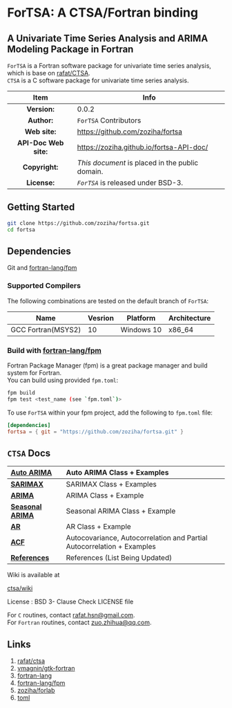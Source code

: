 # ForTSA: A CTSA/Fortran binding

## A Univariate Time Series Analysis and ARIMA Modeling Package in Fortran

`ForTSA` is a Fortran software package for univariate time series analysis, which is base on [rafat/CTSA](https://github.com/rafat/ctsa).  
`CTSA` is a C software package for univariate time series analysis. 

| Item | Info |  
|:-:|---|
| **Version:** | 0.0.2 |
| **Author:** | `ForTSA` Contributors |
| **Web site:** | https://github.com/zoziha/fortsa |
| **API-Doc Web site:** | https://zoziha.github.io/fortsa-API-doc/ |
| **Copyright:** | _This document_ is placed in the public domain. |
| **License:** | _`ForTSA`_ is released under BSD-3. |

## Getting Started
```bash
git clone https://github.com/zoziha/fortsa.git
cd fortsa
```
## Dependencies

Git and [fortran-lang/fpm](https://github.com/fortran-lang/fpm)

### Supported Compilers
The following combinations are tested on the default branch of `ForTSA`:  

|Name|Vesrion|Platform|Architecture|  
|---|---|---|---|  
|GCC Fortran(MSYS2)|10|Windows 10|x86_64|

### Build with [fortran-lang/fpm](https://github.com/fortran-lang/fpm)
Fortran Package Manager (fpm) is a great package manager and build system for Fortran.  
You can build using provided `fpm.toml`:
```bash
fpm build
fpm test <test_name (see `fpm.toml`)>
```
To use `ForTSA` within your fpm project, add the following to `fpm.toml` file:
```toml
[dependencies]
fortsa = { git = "https://github.com/zoziha/fortsa.git" }
```
## `CTSA` Docs

|**[Auto ARIMA](https://github.com/rafat/ctsa/wiki/AUTO-ARIMA)**| Auto ARIMA Class + Examples        |
|:-----------------------------------------------------|:----------------------------------|
|**[SARIMAX](https://github.com/rafat/ctsa/wiki/SARIMAX/)**| SARIMAX Class + Examples             |
|**[ARIMA](https://github.com/rafat/ctsa/wiki/ARIMA)**| ARIMA Class + Example             |
|**[Seasonal ARIMA](https://github.com/rafat/ctsa/wiki/SARIMA)**| Seasonal ARIMA Class + Example    |
|**[AR](https://github.com/rafat/ctsa/wiki/AR)**      | AR Class + Example                |
|**[ACF](https://github.com/rafat/ctsa/wiki/ACF)**    | Autocovariance, Autocorrelation and Partial Autocorrelation + Examples|
|**[References](https://github.com/rafat/ctsa/wiki/References)**| References (List Being Updated)   |

Wiki is available at 

[ctsa/wiki](https://github.com/rafat/ctsa/wiki)

License : BSD 3- Clause Check LICENSE file

For `C` routines, contact rafat.hsn@gmail.com.  
For `Fortran` routines, contact zuo.zhihua@qq.com.

## Links
1. [rafat/ctsa](https://github.com/rafat/ctsa)
2. [vmagnin/gtk-fortran](https://github.com/vmagnin/gtk-fortran)
3. [fortran-lang](https://fortran-lang.org/learn/)
4. [fortran-lang/fpm](https://github.com/fortran-lang/fpm)
5. [zoziha/forlab](https://github.com/zoziha/forlab)
6. [toml](https://toml.io/en/)
